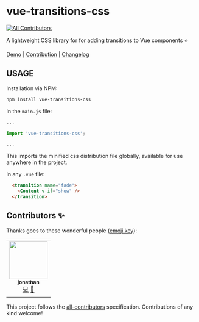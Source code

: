# vue-transitions-css
<!-- ALL-CONTRIBUTORS-BADGE:START - Do not remove or modify this section -->
[![All Contributors](https://img.shields.io/badge/all_contributors-1-orange.svg?style=flat-square)](#contributors-)
<!-- ALL-CONTRIBUTORS-BADGE:END -->
A lightweight CSS library for for adding transitions to Vue components :star:

[Demo](https://vue-transitions-css.netlify.app/) | [Contribution](./CONTRIBUTION.md) | [Changelog](./CHANGELOG.md)

## USAGE
Installation via NPM:
```bash
npm install vue-transitions-css
```
In the `main.js` file:
```js
...

import 'vue-transitions-css';

...
```
This imports the minified css distribution file globally, available for use anywhere in the project.

In any `.vue` file:
```html
  <transition name="fade">
    <Content v-if="show" />
  </transition>
```

## Contributors ✨

Thanks goes to these wonderful people ([emoji key](https://allcontributors.org/docs/en/emoji-key)):

<!-- ALL-CONTRIBUTORS-LIST:START - Do not remove or modify this section -->
<!-- prettier-ignore-start -->
<!-- markdownlint-disable -->
<table>
  <tr>
    <td align="center"><a href="https://github.com/bemijonathan"><img src="https://avatars3.githubusercontent.com/u/34762800?v=4" width="100px;" alt=""/><br /><sub><b>jonathan</b></sub></a><br /><a href="https://github.com/Edmund1645/vue-transitions-css/commits?author=bemijonathan" title="Code">💻</a> <a href="#maintenance-bemijonathan" title="Maintenance">🚧</a></td>
  </tr>
</table>

<!-- markdownlint-enable -->
<!-- prettier-ignore-end -->
<!-- ALL-CONTRIBUTORS-LIST:END -->

This project follows the [all-contributors](https://github.com/all-contributors/all-contributors) specification. Contributions of any kind welcome!